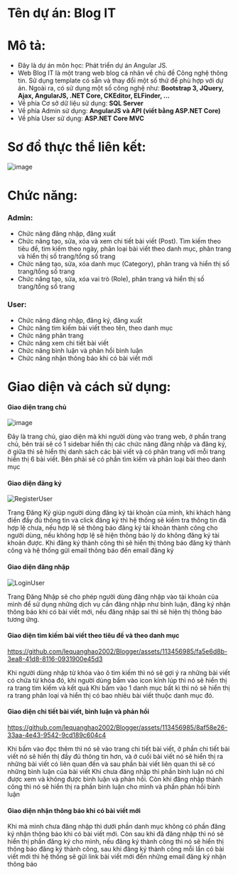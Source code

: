 # Tên dự án: Blog IT

# Mô tả:
- Đây là dự án môn học: Phát triển dự án Angular JS.
- Web Blog IT là một trang web blog cá nhân về chủ đề Công nghệ thông tin. Sử dụng template có sẵn và thay đổi một số thứ để phù hợp với dự án. Ngoài ra, có sử dụng một số công nghệ như: **Bootstrap 3, JQuery, Ajax, AngularJS, .NET Core, CKEditor, ELFinder, ...**
- Về phía Cơ sở dữ liệu sử dụng: **SQL Server**
- Về phía Admin sử dụng: **AngularJS và API (viết bằng ASP.NET Core)**
- Về phía User sử dụng: **ASP.NET Core MVC**

# Sơ đồ thực thể liên kết: 
![image](https://github.com/lequanghao2002/Blogger/assets/113456985/7ecae806-3a64-43d0-956a-fc9cdcfb93ef)

# Chức năng:
### Admin: 
- Chức năng đăng nhập, đăng xuất
- Chức năng tạo, sửa, xóa và xem chi tiết bài viết (Post). Tìm kiếm theo tiêu đề, tìm kiếm theo ngày, phân loại bài viết theo danh mục, phân trang và hiển thị số trang/tổng số trang
- Chức năng tạo, sửa, xóa danh mục (Category), phân trang và hiển thị số trang/tổng số trang
- Chức năng tạo, sửa, xóa vai trò (Role), phân trang và hiển thị số trang/tổng số trang

### User:
- Chức năng đăng nhập, đăng ký, đăng xuất
- Chức năng tìm kiếm bài viết theo tên, theo danh mục
- Chức năng phân trang
- Chức năng xem chi tiết bài viết
- Chức năng bình luận và phản hồi bình luận
- Chức năng nhận thông báo khi có bài viết mới

# Giao diện và cách sử dụng:
#### Giao diện trang chủ
![image](https://github.com/lequanghao2002/Blogger/assets/113456985/f0d2e6fc-d695-4c2e-9e4d-4f3edd17a139)

Đây là trang chủ, giao diện mà khi người dùng vào trang web, ở phần trang chủ, bên trái sẽ có 1 sidebar hiển thị các chức năng đăng nhập và đăng ký, ở giữa thì sẽ hiển thị danh sách các bài viết và có phân trang với mỗi trang hiển thị 6 bài viết. Bên phải sẽ có phần tìm kiếm và phân loại bài theo danh mục
#### Giao diện đăng ký
![RegisterUser](https://github.com/lequanghao2002/Blogger/assets/113456985/0df70d4d-d537-4ba6-b817-1afb54f993f8)

Trang Đăng Ký giúp người dùng đăng ký tài khoản của mình, khi khách hàng điền đầy đủ thông tin và click đăng ký thì hệ thống sẽ kiểm tra thông tin đã hợp lệ chưa, nếu hợp lệ sẽ thông báo đăng ký tài khoản thành công cho người dùng, nếu không hợp lệ sẽ hiện thông báo lý do không đăng ký tài khoản được. Khi đăng ký thành công thì sẽ hiển thị thông báo đăng ký thành công và hệ thống gửi email thông báo đến email đăng ký

#### Giao diện đăng nhập
![LoginUser](https://github.com/lequanghao2002/Blogger/assets/113456985/62e079f0-a025-4378-b681-bef61e9b44af)

Trang Đăng Nhập sẽ cho phép người dùng đăng nhập vào tài khoản của mình để sử dụng những dịch vụ cần đăng nhập như bình luận, đăng ký nhận thông báo khi có bài viết mới, nếu đăng nhập sai thì sẽ hiện thị thông báo tương ứng.

#### Giao diện tìm kiếm bài viết theo tiêu đề và theo danh mục
https://github.com/lequanghao2002/Blogger/assets/113456985/fa5e6d8b-3ea8-41d8-8116-0931900e45d3

Khi người dùng nhập từ khóa vào ô tìm kiếm thì nó sẽ gợi ý ra những bài viết có chứa từ khóa đó, khi người dùng bấm vào icon kính lúp thì nó sẽ hiển thị ra trang tìm kiếm và kết quả
Khi bấm vào 1 danh mục bất kì thì nó sẽ hiển thị ra trang phân loại và hiển thị có bao nhiêu bài viết thuộc danh mục đó.

#### Giao diện chi tiết bài viết, bình luận và phản hồi
https://github.com/lequanghao2002/Blogger/assets/113456985/8af58e26-33aa-4e43-9542-9cd189c604c4

Khi bấm vào đọc thêm thì nó sẽ vào trang chi tiết bài viết, ở phần chi tiết bài viết nó sẽ hiển thị đầy đủ thông tin hơn, và ở cuối bài viết nó sẽ hiển thị ra những bài viết có liên quan đến và sau phần bài viết liên quan thì sẽ có những bình luận của bài viết
Khi chưa đăng nhập thì phần bình luận nó chỉ được xem và không được bình luận và phản hồi. Còn khi đăng nhập thành công thì nó sẽ hiển thị ra phần bình luận cho mình và phần phản hồi bình luận

#### Giao diện nhận thông báo khi có bài viết mới


Khi mà mình chưa đăng nhập thì dưới phần danh mục không có phần đăng ký nhận thông báo khi có bài viết mới. 
Còn sau khi đã đăng nhập thì nó sẽ hiển thị phần đăng ký cho mình, nếu đăng ký thành công thì nó sẽ hiển thị thông báo đăng ký thành công, sau khi đăng ký thành công mỗi lần có bài viết mới thì hệ thống sẽ gửi link bài viết mới đến những email đăng ký nhận thông báo
